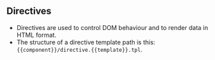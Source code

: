 ## Directives
- Directives are used to control DOM behaviour and to render data in HTML format.
- The structure of a directive template path is this: `{{component}}/directive.{{template}}.tpl`.